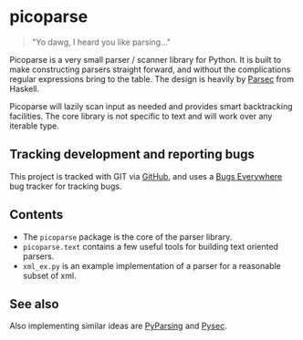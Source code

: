 # picoparse

> "Yo dawg, I heard you like parsing…"

Picoparse is a very small parser / scanner library for Python. It is built to make constructing parsers  straight forward, and without the complications regular expressions bring to the table. The design is heavily by [Parsec](http://www.haskell.org/haskellwiki/Parsec) from Haskell.

Picoparse will lazily scan input as needed and provides smart backtracking facilities. The core library 
is not specific to text and will work over any iterable type.

## Tracking development and reporting bugs 

This project is tracked with GIT via [GitHub](http://github.com/brehaut/picoparse/), and uses a [Bugs Everywhere](http://bugseverywhere.org/) bug tracker for tracking bugs.

## Contents

 * The `picoparse` package is the core of the parser library. 
 * `picoparse.text` contains a few useful tools for building text oriented parsers.
 * `xml_ex.py` is an example implementation of a parser for a reasonable subset of xml.
 
## See also

Also implementing similar ideas are [PyParsing](http://pyparsing.wikispaces.com/) and [Pysec](http://www.valuedlessons.com/2008/02/pysec-monadic-combinatoric-parsing-in.html).